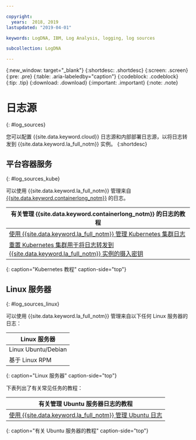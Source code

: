 ```yaml
---

copyright:
  years:  2018, 2019
lastupdated: "2019-04-01"

keywords: LogDNA, IBM, Log Analysis, logging, log sources

subcollection: LogDNA

---
```


{:new_window: target="_blank"}
{:shortdesc: .shortdesc}
{:screen: .screen}
{:pre: .pre}
{:table: .aria-labeledby="caption"}
{:codeblock: .codeblock}
{:tip: .tip}
{:download: .download}
{:important: .important}
{:note: .note}

# 日志源
{: #log_sources}

您可以配置 {{site.data.keyword.cloud}} 日志源和内部部署日志源，以将日志转发到 {{site.data.keyword.la_full_notm}} 实例。
{:shortdesc}


## 平台容器服务
{: #log_sources_kube}

可以使用 {{site.data.keyword.la_full_notm}} 管理来自 [{{site.data.keyword.containerlong_notm}}](/docs/containers?topic=containers-getting-started) 的日志。

|有关管理 {{site.data.keyword.containerlong_notm}} 的日志的教程|
|---------------------------------------------------------------------------------------------------|
|[使用 {{site.data.keyword.la_full_notm}} 管理 Kubernetes 集群日志](/docs/services/Log-Analysis-with-LogDNA/tutorials?topic=LogDNA-kube#kube)|
|[重置 Kubernetes 集群用于将日志转发到 {{site.data.keyword.la_full_notm}} 实例的摄入密钥](/docs/services/Log-Analysis-with-LogDNA/tutorials?topic=LogDNA-kube_reset#kube_reset)| 
{: caption="Kubernetes 教程" caption-side="top"} 



## Linux 服务器
{: #log_sources_linux}

可以使用 {{site.data.keyword.la_full_notm}} 管理来自以下任何 Linux 服务器的日志：

|Linux 服务器| 
|---------------------|
|Linux Ubuntu/Debian| 
|基于 Linux RPM|
{: caption="Linux 服务器" caption-side="top"} 


下表列出了有关常见任务的教程：

|有关管理 Ubuntu 服务器日志的教程|
|-----------------------------------------------|
|[使用 {{site.data.keyword.la_full_notm}} 管理 Ubuntu 日志](/docs/services/Log-Analysis-with-LogDNA/tutorials?topic=LogDNA-ubuntu#ubuntu)| 
{: caption="有关 Ubuntu 服务器的教程" caption-side="top"} 


